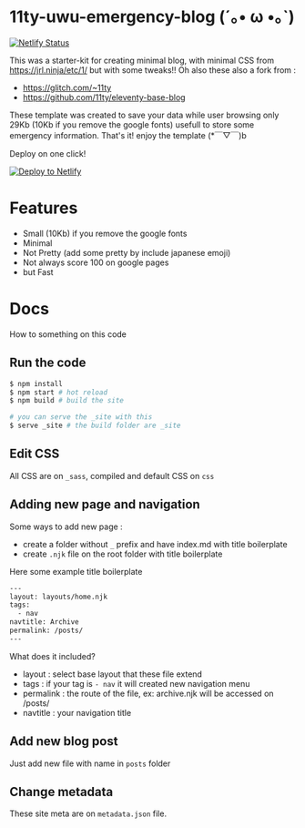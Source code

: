 # 11ty-uwu-emergency-blog (´｡• ω •｡`)

[![Netlify Status](https://api.netlify.com/api/v1/badges/43ca04f9-b26a-43d6-88ac-08e27e2fd131/deploy-status)](https://app.netlify.com/sites/11ty-uwu-emergency-blog/deploys)

This was a starter-kit for creating minimal blog, with minimal CSS from https://jrl.ninja/etc/1/ but with some tweaks!! Oh also these also a fork from :

- https://glitch.com/~11ty
- https://github.com/11ty/eleventy-base-blog

These template was created to save your data while user browsing only 29Kb (10Kb if you remove the google fonts) usefull to store some emergency information. That's it! enjoy the template (*￣▽￣)b

Deploy on one click!

[![Deploy to Netlify](https://www.netlify.com/img/deploy/button.svg)][deploy-to-netlify]

# Features

- Small (10Kb) if you remove the google fonts
- Minimal
- Not Pretty (add some pretty by include japanese emoji)
- Not always score 100 on google pages
- but Fast

# Docs

How to something on this code

## Run the code

```bash
$ npm install
$ npm start # hot reload
$ npm build # build the site

# you can serve the _site with this
$ serve _site # the build folder are _site
```

## Edit CSS

All CSS are on `_sass`, compiled and default CSS on `css`

## Adding new page and navigation

Some ways to add new page :

- create a folder without `_` prefix and have index.md with title boilerplate
- create `.njk` file on the root folder with title boilerplate

Here some example title boilerplate

```txt
---
layout: layouts/home.njk
tags:
  - nav
navtitle: Archive
permalink: /posts/
---
```

What does it included?

  - layout : select base layout that these file extend
  - tags : if your tag is `- nav` it will created new navigation menu
  - permalink : the route of the file, ex: archive.njk will be accessed on /posts/
  - navtitle : your navigation title

## Add new blog post

Just add new file with name in `posts` folder

## Change metadata

These site meta are on `metadata.json` file.

[deploy-to-netlify]: https://app.netlify.com/start/deploy?repository=https://github.com/mandaputtra/11ty-uwu-emergency-blog/
